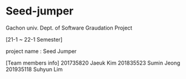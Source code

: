 # Seed-jumper
Gachon univ. Dept. of Software Graudation Project


[21-1 ~  22-1 Semester]

project name : Seed Jumper

[Team members info]
201735820 Jaeuk Kim
201835523 Sumin Jeong
201935118 Suhyun Lim
